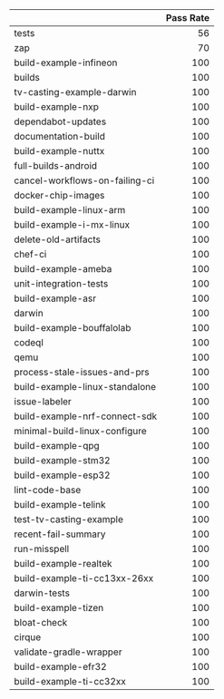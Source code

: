 |                                |   Pass Rate |
|:-------------------------------|------------:|
| tests                          |          56 |
| zap                            |          70 |
| build-example-infineon         |         100 |
| builds                         |         100 |
| tv-casting-example-darwin      |         100 |
| build-example-nxp              |         100 |
| dependabot-updates             |         100 |
| documentation-build            |         100 |
| build-example-nuttx            |         100 |
| full-builds-android            |         100 |
| cancel-workflows-on-failing-ci |         100 |
| docker-chip-images             |         100 |
| build-example-linux-arm        |         100 |
| build-example-i-mx-linux       |         100 |
| delete-old-artifacts           |         100 |
| chef-ci                        |         100 |
| build-example-ameba            |         100 |
| unit-integration-tests         |         100 |
| build-example-asr              |         100 |
| darwin                         |         100 |
| build-example-bouffalolab      |         100 |
| codeql                         |         100 |
| qemu                           |         100 |
| process-stale-issues-and-prs   |         100 |
| build-example-linux-standalone |         100 |
| issue-labeler                  |         100 |
| build-example-nrf-connect-sdk  |         100 |
| minimal-build-linux-configure  |         100 |
| build-example-qpg              |         100 |
| build-example-stm32            |         100 |
| build-example-esp32            |         100 |
| lint-code-base                 |         100 |
| build-example-telink           |         100 |
| test-tv-casting-example        |         100 |
| recent-fail-summary            |         100 |
| run-misspell                   |         100 |
| build-example-realtek          |         100 |
| build-example-ti-cc13xx-26xx   |         100 |
| darwin-tests                   |         100 |
| build-example-tizen            |         100 |
| bloat-check                    |         100 |
| cirque                         |         100 |
| validate-gradle-wrapper        |         100 |
| build-example-efr32            |         100 |
| build-example-ti-cc32xx        |         100 |